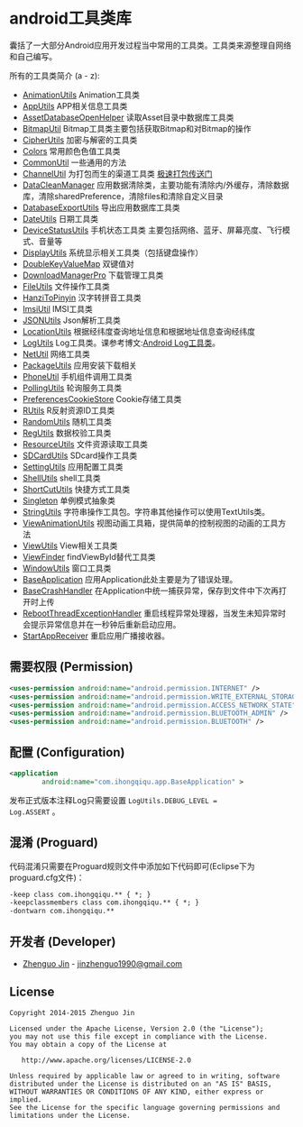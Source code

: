android工具类库
==============
  
  囊括了一大部分Android应用开发过程当中常用的工具类。工具类来源整理自网络和自己编写。
  
所有的工具类简介 (a - z):


 * [AnimationUtils][1] Animation工具类
 * [AppUtils][2] APP相关信息工具类 
 * [AssetDatabaseOpenHelper][3] 读取Asset目录中数据库工具类
 * [BitmapUtil][4] Bitmap工具类主要包括获取Bitmap和对Bitmap的操作
 * [CipherUtils][5] 加密与解密的工具类
 * [Colors][6] 常用颜色色值工具类
 * [CommonUtil][7] 一些通用的方法
 * [ChannelUtil][46] 为打包而生的渠道工具类 [极速打包传送门][47]
 * [DataCleanManager][8] 应用数据清除类，主要功能有清除内/外缓存，清除数据库，清除sharedPreference，清除files和清除自定义目录
 * [DatabaseExportUtils][9] 导出应用数据库工具类
 * [DateUtils][10] 日期工具类
 * [DeviceStatusUtils][11] 手机状态工具类 主要包括网络、蓝牙、屏幕亮度、飞行模式、音量等
 * [DisplayUtils][13] 系统显示相关工具类（包括键盘操作）
 * [DoubleKeyValueMap][14] 双键值对
 * [DownloadManagerPro][15] 下载管理工具类
 * [FileUtils][16] 文件操作工具类
 * [HanziToPinyin][17] 汉字转拼音工具类
 * [ImsiUtil][18] IMSI工具类
 * [JSONUtils][46] Json解析工具类
 * [LocationUtils][19] 根据经纬度查询地址信息和根据地址信息查询经纬度
 * [LogUtils][20] Log工具类。课参考博文:[Android Log工具类][43]。
 * [NetUtil][21] 网络工具类
 * [PackageUtils][22] 应用安装下载相关
 * [PhoneUtil][23] 手机组件调用工具类
 * [PollingUtils][24] 轮询服务工具类
 * [PreferencesCookieStore][25] Cookie存储工具类
 * [RUtils][26] R反射资源ID工具类
 * [RandomUtils][27] 随机工具类
 * [RegUtils][28] 数据校验工具类
 * [ResourceUtils][29] 文件资源读取工具类
 * [SDCardUtils][30] SDcard操作工具类
 * [SettingUtils][31] 应用配置工具类
 * [ShellUtils][32] shell工具类
 * [ShortCutUtils][33] 快捷方式工具类
 * [Singleton][34] 单例模式抽象类
 * [StringUtils][35] 字符串操作工具包。字符串其他操作可以使用TextUtils类。
 * [ViewAnimationUtils][36] 视图动画工具箱，提供简单的控制视图的动画的工具方法
 * [ViewUtils][37] View相关工具类
 * [ViewFinder][45] findViewById替代工具类
 * [WindowUtils][38] 窗口工具类
 * [BaseApplication][39] 应用Application此处主要是为了错误处理。
 * [BaseCrashHandler][40] 在Application中统一捕获异常，保存到文件中下次再打开时上传
 * [RebootThreadExceptionHandler][41] 重启线程异常处理器，当发生未知异常时会提示异常信息并在一秒钟后重新启动应用。
 * [StartAppReceiver][42] 重启应用广播接收器。

需要权限 (Permission)
-------------------

```xml
<uses-permission android:name="android.permission.INTERNET" />
<uses-permission android:name="android.permission.WRITE_EXTERNAL_STORAGE" />
<uses-permission android:name="android.permission.ACCESS_NETWORK_STATE" />
<uses-permission android:name="android.permission.BLUETOOTH_ADMIN" />
<uses-permission android:name="android.permission.BLUETOOTH" />
```

配置 (Configuration)
------------------

```xml
<application
        android:name="com.ihongqiqu.app.BaseApplication" >
```
发布正式版本注释Log只需要设置 <code>LogUtils.DEBUG_LEVEL = Log.ASSERT</code> 。

混淆 (Proguard)
-------------

  代码混淆只需要在Proguard规则文件中添加如下代码即可(Eclipse下为proguard.cfg文件)：

``` xml
-keep class com.ihongqiqu.** { *; }
-keepclassmembers class com.ihongqiqu.** { *; }
-dontwarn com.ihongqiqu.**
```

开发者 (Developer)
----------------

* [Zhenguo Jin][44] - <jinzhenguo1990@gmail.com>


License
-------

    Copyright 2014-2015 Zhenguo Jin

    Licensed under the Apache License, Version 2.0 (the "License");
    you may not use this file except in compliance with the License.
    You may obtain a copy of the License at

       http://www.apache.org/licenses/LICENSE-2.0

    Unless required by applicable law or agreed to in writing, software
    distributed under the License is distributed on an "AS IS" BASIS,
    WITHOUT WARRANTIES OR CONDITIONS OF ANY KIND, either express or implied.
    See the License for the specific language governing permissions and
    limitations under the License.

[1]: https://github.com/jingle1267/android-utils/blob/master/src/com/ihongqiqu/util/AnimationUtils.java
[2]: https://github.com/jingle1267/android-utils/blob/master/src/com/ihongqiqu/util/AppUtils.java
[3]: https://github.com/jingle1267/android-utils/blob/master/src/com/ihongqiqu/util/AssetDatabaseOpenHelper.java
[4]: https://github.com/jingle1267/android-utils/blob/master/src/com/ihongqiqu/util/BitmapUtil.java
[5]: https://github.com/jingle1267/android-utils/blob/master/src/com/ihongqiqu/util/CipherUtils.java
[6]: https://github.com/jingle1267/android-utils/blob/master/src/com/ihongqiqu/util/Colors.java
[7]: https://github.com/jingle1267/android-utils/blob/master/src/com/ihongqiqu/util/CommonUtil.java
[8]: https://github.com/jingle1267/android-utils/blob/master/src/com/ihongqiqu/util/DataCleanManager.java
[9]: https://github.com/jingle1267/android-utils/blob/master/src/com/ihongqiqu/util/DatabaseExportUtils.java
[10]: https://github.com/jingle1267/android-utils/blob/master/src/com/ihongqiqu/util/DateUtils.java
[11]: https://github.com/jingle1267/android-utils/blob/master/src/com/ihongqiqu/util/DeviceStatusUtils.java
[12]: https://github.com/jingle1267/android-utils/blob/master/src/com/ihongqiqu/util/
[13]: https://github.com/jingle1267/android-utils/blob/master/src/com/ihongqiqu/util/DisplayUtils.java
[14]: https://github.com/jingle1267/android-utils/blob/master/src/com/ihongqiqu/util/DoubleKeyValueMap.java
[15]: https://github.com/jingle1267/android-utils/blob/master/src/com/ihongqiqu/util/DownloadManagerPro.java
[16]: https://github.com/jingle1267/android-utils/blob/master/src/com/ihongqiqu/util/FileUtils.java
[17]: https://github.com/jingle1267/android-utils/blob/master/src/com/ihongqiqu/util/HanziToPinyin.java
[18]: https://github.com/jingle1267/android-utils/blob/master/src/com/ihongqiqu/util/ImsiUtil.java
[19]: https://github.com/jingle1267/android-utils/blob/master/src/com/ihongqiqu/util/LocationUtils.java
[20]: https://github.com/jingle1267/android-utils/blob/master/src/com/ihongqiqu/util/LogUtils.java
[21]: https://github.com/jingle1267/android-utils/blob/master/src/com/ihongqiqu/util/NetUtil.java
[22]: https://github.com/jingle1267/android-utils/blob/master/src/com/ihongqiqu/util/PackageUtils.java
[23]: https://github.com/jingle1267/android-utils/blob/master/src/com/ihongqiqu/util/PhoneUtil.java
[24]: https://github.com/jingle1267/android-utils/blob/master/src/com/ihongqiqu/util/PollingUtils.java
[25]: https://github.com/jingle1267/android-utils/blob/master/src/com/ihongqiqu/util/PreferencesCookieStore.java
[26]: https://github.com/jingle1267/android-utils/blob/master/src/com/ihongqiqu/util/RUtils.java
[27]: https://github.com/jingle1267/android-utils/blob/master/src/com/ihongqiqu/util/RandomUtils.java
[28]: https://github.com/jingle1267/android-utils/blob/master/src/com/ihongqiqu/util/RegUtils.java
[29]: https://github.com/jingle1267/android-utils/blob/master/src/com/ihongqiqu/util/ResourceUtils.java
[30]: https://github.com/jingle1267/android-utils/blob/master/src/com/ihongqiqu/util/SDCardUtils.java
[31]: https://github.com/jingle1267/android-utils/blob/master/src/com/ihongqiqu/util/SettingUtils.java
[32]: https://github.com/jingle1267/android-utils/blob/master/src/com/ihongqiqu/util/ShellUtils.java
[33]: https://github.com/jingle1267/android-utils/blob/master/src/com/ihongqiqu/util/ShortCutUtils.java
[34]: https://github.com/jingle1267/android-utils/blob/master/src/com/ihongqiqu/util/Singleton.java
[35]: https://github.com/jingle1267/android-utils/blob/master/src/com/ihongqiqu/util/StringUtils.java
[36]: https://github.com/jingle1267/android-utils/blob/master/src/com/ihongqiqu/util/ViewAnimationUtils.java
[37]: https://github.com/jingle1267/android-utils/blob/master/src/com/ihongqiqu/util/ViewUtils.java
[38]: https://github.com/jingle1267/android-utils/blob/master/src/com/ihongqiqu/util/WindowUtils.java
[46]: https://github.com/jingle1267/android-utils/blob/master/src/com/ihongqiqu/util/JSONUtils.java

[39]: https://github.com/jingle1267/android-utils/blob/master/src/com/ihongqiqu/app/BaseApplication.java
[40]: https://github.com/jingle1267/android-utils/blob/master/src/com/ihongqiqu/app/BaseCrashHandler.java
[41]: https://github.com/jingle1267/android-utils/blob/master/src/com/ihongqiqu/app/RebootThreadExceptionHandler.java
[42]: https://github.com/jingle1267/android-utils/blob/master/src/com/ihongqiqu/app/StartAppReceiver.java
[43]: http://ihongqiqu.com/blog/2014/10/16/android-log/
[44]: http://ihongqiqu.com
[45]: https://github.com/jingle1267/android-utils/blob/master/src/com/ihongqiqu/util/ViewFinder.java
[46]: https://github.com/jingle1267/android-utils/blob/master/src/com/ihongqiqu/util/ChannelUtil.java
[47]: http://ihongqiqu.com/blog/2015/07/16/android-mutiple-channel-build/
